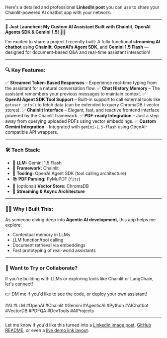 Here's a detailed and professional **LinkedIn post** you can use to share your Chainlit-powered AI chatbot app with your network:

---

🚀 **Just Launched: My Custom AI Assistant Built with Chainlit, OpenAI Agents SDK & Gemini 1.5!** 🤖✨

I'm excited to share a project I recently built:
A fully functional **streaming AI chatbot** using **Chainlit**, **OpenAI’s Agent SDK**, and **Gemini 1.5 Flash** — designed for document-based Q\&A and real-time assistant interaction!

---

### 🔍 **Key Features:**

✅ **Streamed Token-Based Responses** – Experience real-time typing from the assistant for a natural conversation flow.
✅ **Chat History Memory** – The assistant remembers your previous messages to maintain context.
✅ **OpenAI Agent SDK Tool Support** – Built-in support to call external tools like `getuser_info()` to fetch data (can be extended to query ChromaDB / vector stores).
✅ **Chainlit Interface** – Elegant, fast, and reactive frontend interface powered by the Chainlit framework.
✅ **PDF-ready Integration** – Just a step away from querying uploaded PDFs using vector embeddings.
✅ **Custom Gemini Integration** – Integrated with `gemini-1.5-flash` using OpenAI-compatible API wrappers.

---

### 🛠️ **Tech Stack:**

* 🧠 **LLM:** Gemini 1.5 Flash
* 🧰 **Framework:** Chainlit
* 🧬 **Tooling:** OpenAI Agent SDK (tool calling architecture)
* 📚 **PDF Parsing:** PyMuPDF (`fitz`)
* 🧠 (optional) **Vector Store:** ChromaDB
* 🧪 **Streaming & Async Architecture**

---

### 👨‍💻 Why I Built This:

As someone diving deep into **Agentic AI development**, this app helps me explore:

* Contextual memory in LLMs
* LLM function/tool calling
* Document retrieval via embeddings
* Fast prototyping of real-world assistants

---

### 🔗 Want to Try or Collaborate?

If you're building with LLMs or exploring tools like Chainlit or LangChain, let's connect!

👉 DM me if you'd like to see the code, or deploy your own assistant!

\#AI #LLM #OpenAI #Chainlit #Gemini #AgenticAI #Python #AIChatbot #VectorDB #PDFQA #DevTools #AIProjects

---

Let me know if you'd like this turned into a [LinkedIn image post](f), [GitHub README](f), or even a [live demo link layout](f).
